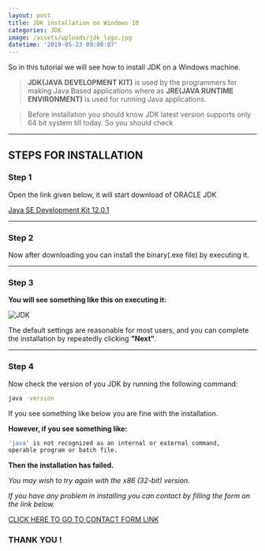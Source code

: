 ```yaml
---
layout: post
title: JDK installation on Windows 10
categories: JDK
image: /assets/uploads/jdk_logo.jpg
datetime: '2019-05-23 09:00:07'
---
```


So in this tutorial we will see how to install JDK on a Windows machine.

> **JDK(JAVA DEVELOPMENT KIT)** is used by the programmers for making Java Based applications where as **JRE(JAVA RUNTIME ENVIRONMENT)** is used for running Java applications.

> Before installation you should know JDK latest version supports only 64 bit system till today. So you should check 

---

## STEPS FOR INSTALLATION

### Step 1

Open the link given below, it will start download of ORACLE JDK

[Java SE Development Kit 12.0.1](https://download.oracle.com/otn-pub/java/jdk/12.0.1+12/69cfe15208a647278a19ef0990eea691/jdk-12.0.1_windows-x64_bin.exe)

---

### Step 2

Now after downloading you can install the binary(.exe file) by executing it.

---

### Step 3

**You will see something like this on executing it:**

![JDK](/assets/uploads/jdk-win-wizard.png "JDK")

The default settings are reasonable for most users, and you can complete the installation by repeatedly clicking **"Next"**.

---

### Step 4

Now check the version of you JDK by running the following command:

```bash
java -version 
```

If you see something like below you are fine with the installation.

**However, if you see something like:**

```bash
'java' is not recognized as an internal or external command,
operable program or batch file.
```

**Then the installation has failed.**

_You may wish to try again with the x86 (32-bit) version._



_If you have any problem in installing you can contact by filling the form on the link below._

[CLICK HERE TO GO TO CONTACT FORM LINK](https://codingindian.netlify.com/contact)

### THANK YOU !
